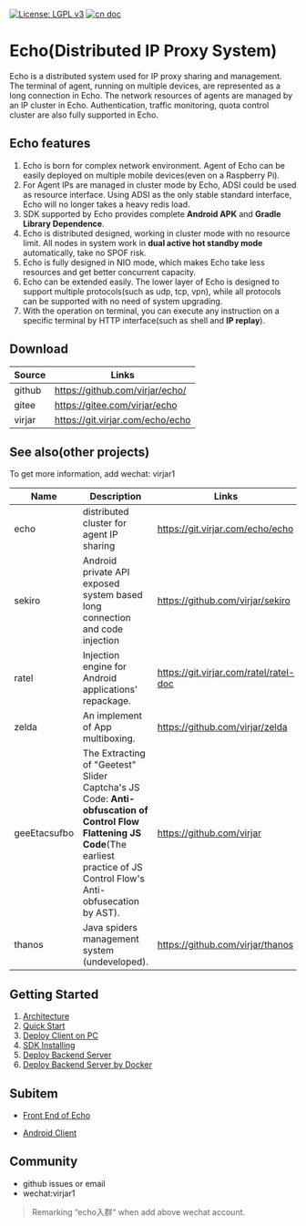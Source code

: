 [![License: LGPL v3](https://img.shields.io/badge/License-LGPL%20v3-blue.svg)](http://www.gnu.org/licenses/lgpl-3.0)      [![cn doc](https://img.shields.io/badge/document-中文-blue.svg)](README.md)



# Echo(Distributed IP Proxy System)

Echo is a distributed system used for IP proxy sharing and management. The terminal of agent, running on multiple devices, are represented as a long connection in Echo. The network resources of agents are managed by an IP cluster in Echo. Authentication, traffic monitoring, quota control  cluster are also fully supported in Echo.

##  Echo features

1. Echo is born for complex network environment. Agent of Echo can be easily deployed on multiple mobile devices(even on a Raspberry Pi).
2. For Agent IPs are managed in cluster mode by Echo, ADSI could be used as resource interface. Using ADSI as the only stable standard interface, Echo will no longer takes a heavy redis load.
3. SDK supported by Echo provides complete **Android APK** and **Gradle Library Dependence**.
4. Echo is distributed designed, working in cluster mode with no resource limit. All nodes in system work in **dual active hot standby mode** automatically, take no SPOF risk.
5. Echo is fully designed in NIO mode, which makes Echo take less resources and get better concurrent capacity.
6. Echo can be extended easily. The lower layer of Echo is designed to support multiple protocols(such as udp, tcp, vpn), while all protocols can be supported with no need of system upgrading. 
7. With the operation on terminal, you can execute any instruction on a specific terminal by HTTP interface(such as shell and **IP replay**).

## Download

| Source | Links                            |
| ------ | -------------------------------- |
| github | https://github.com/virjar/echo/  |
| gitee  | https://gitee.com/virjar/echo    |
| virjar | https://git.virjar.com/echo/echo |

## See also(other projects)

To get more information, add wechat: virjar1 

| Name         | Description                                                  | Links                                  |
| ------------ | ------------------------------------------------------------ | -------------------------------------- |
| echo         | distributed cluster for agent IP sharing                     | https://git.virjar.com/echo/echo       |
| sekiro       | Android private API exposed system based long connection and code injection | https://github.com/virjar/sekiro       |
| ratel        | Injection engine for Android applications' repackage.        | https://git.virjar.com/ratel/ratel-doc |
| zelda        | An implement of App multiboxing.                             | https://github.com/virjar/zelda        |
| geeEtacsufbo | The Extracting of "Geetest" Slider Captcha's JS Code:  **Anti-obfuscation of Control Flow Flattening JS Code**(The earliest practice of JS Control Flow's Anti-obfusecation by AST). | https://github.com/virjar              |
| thanos       | Java spiders management system (undeveloped).                | https://github.com/virjar/thanos       |

## Getting Started

1. [Architecture](./doc/1.architecture.en.md)
2. [Quick Start](./doc/2.quick_start.en.md)
3. [Deploy Client on PC](./doc/3.jvm_installer.en.md)
4. [SDK Installing](./doc/4.sdk.en.md) 
5. [Deploy Backend Server](./doc/5.server_deploy.en.md)
6. [Deploy Backend Server by Docker](./doc/5.server_docker_deploy.en.md)

## Subitem

- [Front End of Echo](https://github.com/virjar/echo-fe)

- [Android Client](https://github.com/virjar/echo-android)

## Community

- github issues or email 
- wechat:virjar1 

> Remarking “echo入群“ when add above wechat account.


